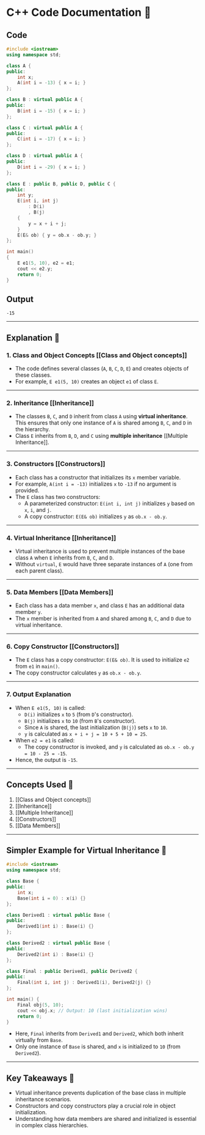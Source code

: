# C++ Code Documentation 📄

## Code
```cpp
#include <iostream>
using namespace std;

class A {
public:
    int x;
    A(int i = -13) { x = i; }
};

class B : virtual public A {
public:
    B(int i = -15) { x = i; }
};

class C : virtual public A {
public:
    C(int i = -17) { x = i; }
};

class D : virtual public A {
public:
    D(int i = -29) { x = i; }
};

class E : public B, public D, public C {
public:
    int y;
    E(int i, int j)
        : D(i)
        , B(j)
    {
        y = x + i + j;
    }
    E(E& ob) { y = ob.x - ob.y; }
};

int main()
{
    E e1(5, 10), e2 = e1;
    cout << e2.y;
    return 0;
}
```

## Output
```
-15
```

---

## Explanation 🧠

### 1. **Class and Object Concepts** [[Class and Object concepts]]
   - The code defines several classes (`A`, `B`, `C`, `D`, `E`) and creates objects of these classes.
   - For example, `E e1(5, 10)` creates an object `e1` of class `E`.

---

### 2. **Inheritance** [[Inheritance]]
   - The classes `B`, `C`, and `D` inherit from class `A` using **virtual inheritance**. This ensures that only one instance of `A` is shared among `B`, `C`, and `D` in the hierarchy.
   - Class `E` inherits from `B`, `D`, and `C` using **multiple inheritance** [[Multiple Inheritance]].

---

### 3. **Constructors** [[Constructors]]
   - Each class has a constructor that initializes its `x` member variable.
   - For example, `A(int i = -13)` initializes `x` to `-13` if no argument is provided.
   - The `E` class has two constructors:
     - A parameterized constructor: `E(int i, int j)` initializes `y` based on `x`, `i`, and `j`.
     - A copy constructor: `E(E& ob)` initializes `y` as `ob.x - ob.y`.

---

### 4. **Virtual Inheritance** [[Inheritance]]
   - Virtual inheritance is used to prevent multiple instances of the base class `A` when `E` inherits from `B`, `C`, and `D`.
   - Without `virtual`, `E` would have three separate instances of `A` (one from each parent class).

---

### 5. **Data Members** [[Data Members]]
   - Each class has a data member `x`, and class `E` has an additional data member `y`.
   - The `x` member is inherited from `A` and shared among `B`, `C`, and `D` due to virtual inheritance.

---

### 6. **Copy Constructor** [[Constructors]]
   - The `E` class has a copy constructor: `E(E& ob)`. It is used to initialize `e2` from `e1` in `main()`.
   - The copy constructor calculates `y` as `ob.x - ob.y`.

---

### 7. **Output Explanation**
   - When `E e1(5, 10)` is called:
     - `D(i)` initializes `x` to `5` (from `D`'s constructor).
     - `B(j)` initializes `x` to `10` (from `B`'s constructor).
     - Since `A` is shared, the last initialization (`B(j)`) sets `x` to `10`.
     - `y` is calculated as `x + i + j = 10 + 5 + 10 = 25`.
   - When `e2 = e1` is called:
     - The copy constructor is invoked, and `y` is calculated as `ob.x - ob.y = 10 - 25 = -15`.
   - Hence, the output is `-15`.

---

## Concepts Used 🧐
1. [[Class and Object concepts]]
2. [[Inheritance]]
3. [[Multiple Inheritance]]
4. [[Constructors]]
5. [[Data Members]]

---

## Simpler Example for Virtual Inheritance 🎯

```cpp
#include <iostream>
using namespace std;

class Base {
public:
    int x;
    Base(int i = 0) : x(i) {}
};

class Derived1 : virtual public Base {
public:
    Derived1(int i) : Base(i) {}
};

class Derived2 : virtual public Base {
public:
    Derived2(int i) : Base(i) {}
};

class Final : public Derived1, public Derived2 {
public:
    Final(int i, int j) : Derived1(i), Derived2(j) {}
};

int main() {
    Final obj(5, 10);
    cout << obj.x; // Output: 10 (last initialization wins)
    return 0;
}
```

- Here, `Final` inherits from `Derived1` and `Derived2`, which both inherit virtually from `Base`.
- Only one instance of `Base` is shared, and `x` is initialized to `10` (from `Derived2`).

---

## Key Takeaways 🚀
- Virtual inheritance prevents duplication of the base class in multiple inheritance scenarios.
- Constructors and copy constructors play a crucial role in object initialization.
- Understanding how data members are shared and initialized is essential in complex class hierarchies.